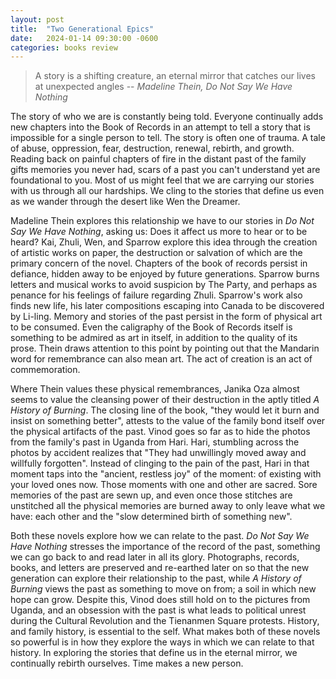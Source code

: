 ```yaml
---
layout: post
title:  "Two Generational Epics"
date:   2024-01-14 09:30:00 -0600
categories: books review
---
```


> A story is a shifting creature, an eternal mirror that catches our lives at unexpected angles
> -- <cite>Madeline Thein, *Do Not Say We Have Nothing*</cite>

The story of who we are is constantly being told. Everyone continually adds new chapters into the Book of Records in an attempt to tell a story that is impossible for a single person to tell. The story is often one of trauma. A tale of abuse, oppression, fear, destruction, renewal, rebirth, and growth. Reading back on painful chapters of fire in the distant past of the family gifts memories you never had, scars of a past you can't understand yet are foundational to you. Most of us might feel that we are carrying our stories with us through all our hardships. We cling to the stories that define us even as we wander through the desert like Wen the Dreamer. 

Madeline Thein explores this relationship we have to our stories in *Do Not Say We Have Nothing*, asking us: Does it affect us more to hear or to be heard? Kai, Zhuli, Wen, and Sparrow explore this idea through the creation of artistic works on paper, the destruction or salvation of which are the primary concern of the novel. Chapters of the book of records persist in defiance, hidden away to be enjoyed by future generations. Sparrow burns letters and musical works to avoid suspicion by The Party, and perhaps as penance for his feelings of failure regarding Zhuli. Sparrow's work also finds new life, his later compositions escaping into Canada to be discovered by Li-ling. Memory and stories of the past persist in the form of physical art to be consumed. Even the caligraphy of the Book of Records itself is something to be admired as art in itself, in addition to the quality of its prose. Thein draws attention to this point by pointing out that the Mandarin word for remembrance can also mean art. The act of creation is an act of commemoration. 

Where Thein values these physical remembrances, Janika Oza almost seems to value the cleansing power of their destruction in the aptly titled *A History of Burning*. The closing line of the book, "they would let it burn and insist on something better", attests to the value of the family bond itself over the physical artifacts of the past. Vinod goes so far as to hide the photos from the family's past in Uganda from Hari. Hari, stumbling across the photos by accident realizes that "They had unwillingly moved away and willfully forgotten". Instead of clinging to the pain of the past, Hari in that moment taps into the "ancient, restless joy" of the moment: of existing with your loved ones now. Those moments with one and other are sacred. Sore memories of the past are sewn up, and even once those stitches are unstitched all the physical memories are burned away to only leave what we have: each other and the "slow determined birth of something new". 

Both these novels explore how we can relate to the past. *Do Not Say We Have Nothing* stresses the importance of the record of the past, something we can go back to and read later in all its glory. Photographs, records, books, and letters are preserved and re-earthed later on so that the new generation can explore their relationship to the past, while *A History of Burning* views the past as something to move on from; a soil in which new hope can grow. Despite this, Vinod does still hold on to the pictures from Uganda, and an obsession with the past is what leads to political unrest during the Cultural Revolution and the Tienanmen Square protests. History, and family history, is essential to the self. What makes both of these novels so powerful is in how they explore the ways in which we can relate to that history. In exploring the stories that define us in the eternal mirror, we continually rebirth ourselves. Time makes a new person. 


